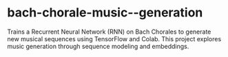 # bach-chorale-music--generation
Trains a Recurrent Neural Network (RNN) on Bach Chorales to generate new musical sequences using TensorFlow and Colab. This project explores music generation through sequence modeling and embeddings.
